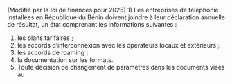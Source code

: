 (Modifié par la loi de finances pour 2025) 1) Les entreprises de téléphonie installées en République du Bénin doivent joindre à leur déclaration annuelle de résultat, un état comprenant les informations suivantes :
1) les plans tarifaires ;
1) les accords d’interconnexion avec les opérateurs locaux et extérieurs ;
1) les accords de roaming ;
1) la documentation sur les formats.
2) Toute décision de changement de paramètres dans les documents visés au